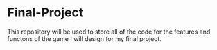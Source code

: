 # Final-Project
This repository will be used to store all of the code for the features and functons of the game I will design for my final project.
